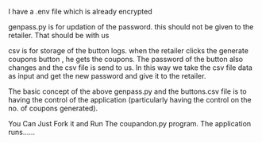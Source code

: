  I have  a .env file which is already encrypted 

genpass.py is for updation of the password. this should not be given to the retailer. That should be with us 

csv is for storage of the button logs. when the retailer clicks the generate coupons button , he gets the coupons. The password of the 
button also changes and the csv file is send to us. In this way we take the csv file data as input and get the new password and give it to the 
retailer.

The basic concept of the above genpass.py and the buttons.csv file is to having the control of the application
(particularly having the control on the no. of coupons generated).

You Can Just Fork it  and Run The coupandon.py program. The application runs......

